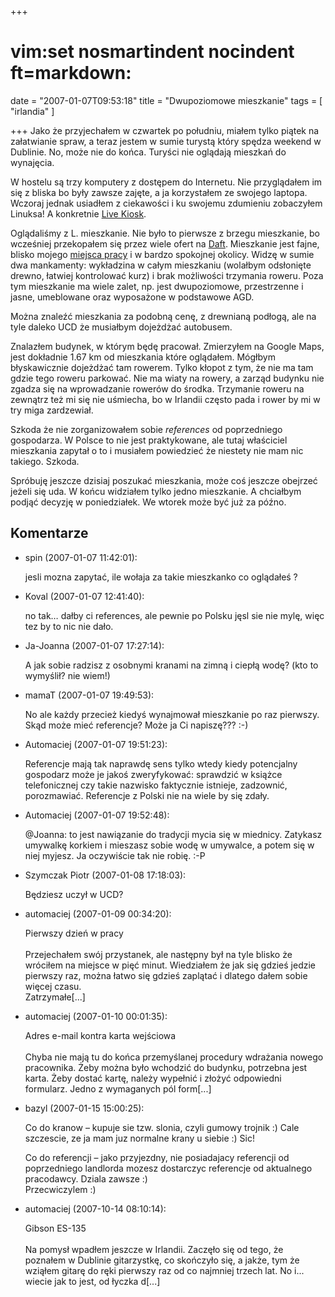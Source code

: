 +++
# vim:set nosmartindent nocindent ft=markdown:
date = "2007-01-07T09:53:18"
title = "Dwupoziomowe mieszkanie"
tags = [ "irlandia" ]

+++
Jako że przyjechałem w czwartek po południu, miałem tylko piątek na
załatwianie spraw, a teraz jestem w sumie turystą który spędza weekend w
Dublinie. No, może nie do końca. Turyści nie oglądają mieszkań do wynajęcia.

<!--more-->

W hostelu są trzy komputery z dostępem do Internetu. Nie przyglądałem im się z
bliska bo były zawsze zajęte, a ja korzystałem ze swojego laptopa. Wczoraj
jednak usiadłem z ciekawości i ku swojemu zdumieniu zobaczyłem Linuksa! A
konkretnie [Live Kiosk](http://www.livekiosk.com/).

Oglądaliśmy z L. mieszkanie. Nie było to pierwsze z brzegu mieszkanie, bo
wcześniej przekopałem się przez wiele ofert na [Daft](http://www.daft.ie/).
Mieszkanie jest fajne, blisko mojego [miejsca pracy](http://www.ucd.ie/) i w
bardzo spokojnej okolicy. Widzę w sumie dwa mankamenty: wykładzina w całym
mieszkaniu (wolałbym odsłonięte drewno, łatwiej kontrolować kurz) i brak
możliwości trzymania roweru. Poza tym mieszkanie ma wiele zalet, np. jest
dwupoziomowe, przestrzenne i jasne, umeblowane oraz wyposażone w podstawowe
AGD.

Można znaleźć mieszkania za podobną cenę, z drewnianą podłogą, ale na tyle
daleko UCD że musiałbym dojeżdżać autobusem.

Znalazłem budynek, w którym będę pracował. Zmierzyłem na Google Maps, jest
dokładnie 1.67 km od mieszkania które oglądałem. Mógłbym błyskawicznie
dojeżdżać tam rowerem. Tylko kłopot z tym, że nie ma tam gdzie tego roweru
parkować. Nie ma wiaty na rowery, a zarząd budynku nie zgadza się na
wprowadzanie rowerów do środka. Trzymanie roweru na zewnątrz też mi się nie
uśmiecha, bo w Irlandii często pada i rower by mi w try miga zardzewiał.

Szkoda że nie zorganizowałem sobie _references_ od poprzedniego gospodarza. W
Polsce to nie jest praktykowane, ale tutaj właściciel mieszkania zapytał o to
i musiałem powiedzieć że niestety nie mam nic takiego. Szkoda.

Spróbuję jeszcze dzisiaj poszukać mieszkania, może coś jeszcze obejrzeć jeżeli
się uda. W końcu widziałem tylko jedno mieszkanie. A chciałbym podjąć decyzję
w poniedziałek. We wtorek może być już za późno.

## Komentarze

* spin (2007-01-07 11:42:01): <p>jesli mozna zapytać, ile wołaja za takie
  mieszkanko co oglądałeś ?</p>
* Koval (2007-01-07 12:41:40): <p>no tak&#8230; dałby ci references, ale pewnie
  po Polsku jęsl sie nie mylę, więc tez by to nic nie dało.</p>
* Ja-Joanna (2007-01-07 17:27:14): <p>A jak sobie radzisz z osobnymi kranami na
  zimną i ciepłą wodę? (kto to wymyślił? nie wiem!)</p>
* mamaT (2007-01-07 19:49:53): <p>No ale każdy przecież kiedyś wynajmował
  mieszkanie po raz pierwszy. Skąd może mieć referencje? Może ja Ci napiszę???
  :-)</p>
* Automaciej (2007-01-07 19:51:23): <p>Referencje mają tak naprawdę sens tylko
  wtedy kiedy potencjalny gospodarz może je jakoś zweryfykować: sprawdzić w
  książce telefonicznej czy takie nazwisko faktycznie istnieje, zadzownić,
  porozmawiać. Referencje z Polski nie na wiele by się zdały.</p>
* Automaciej (2007-01-07 19:52:48): <p>@Joanna: to jest nawiązanie do tradycji
  mycia się w miednicy. Zatykasz umywalkę korkiem i mieszasz sobie wodę w
  umywalce, a potem się w niej myjesz. Ja oczywiście tak nie robię. :-P</p>
* Szymczak Piotr (2007-01-08 17:18:03): <p>Będziesz uczył w UCD?</p>
* automaciej (2007-01-09 00:34:20): <p>Pierwszy dzień w pracy<br /><br
  />Przejechałem swój przystanek, ale następny był na tyle blisko że wróciłem na
  miejsce w pięć minut. Wiedziałem że jak się gdzieś jedzie pierwszy raz, można
  łatwo się gdzieś zaplątać i dlatego dałem sobie więcej czasu.<br
  />Zatrzymałe[...]</p>
* automaciej (2007-01-10 00:01:35): <p>Adres e-mail kontra karta wejściowa<br
  /><br />Chyba nie mają tu do końca przemyślanej procedury wdrażania nowego
  pracownika. Żeby można było wchodzić do budynku, potrzebna jest karta. Żeby
  dostać kartę, należy wypełnić i złożyć odpowiedni formularz. Jedno z
  wymaganych pól form[...]</p>
* bazyl (2007-01-15 15:00:25): <p>Co do kranow &#8211; kupuje sie tzw. slonia,
  czyli gumowy trojnik :) Cale szczescie, ze ja mam juz normalne krany u siebie
  :) Sic!</p>  <p>Co do referencji &#8211; jako przyjezdny, nie posiadajacy
  referencji od poprzedniego landlorda mozesz dostarczyc referencje od
  aktualnego pracodawcy. Dziala zawsze :)<br /> Przecwiczylem :)</p>
* automaciej (2007-10-14 08:10:14): <p>Gibson ES-135<br /><br />Na pomysł
  wpadłem jeszcze w Irlandii. Zaczęło się od tego, że poznałem w Dublinie
  gitarzystkę, co skończyło się, a jakże, tym że wziąłem gitarę do ręki pierwszy
  raz od co najmniej trzech lat. No i... wiecie jak to jest, od łyczka
  d[...]</p>
